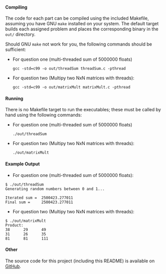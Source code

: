 #### Compiling
The code for each part can be compiled using the included Makefile, assuming
you have GNU `make` installed on your system.  The default target builds each
assigned problem and places the corresponding binary in the `out/` directory.

Should GNU `make` not work for you, the following commands should be sufficient:

* For question one (multi-threaded sum of 5000000 floats)

    `gcc -std=c99 -o out/threadSum threadSum.c -pthread`

* For question two (Multipy two NxN matrices with threads):

    `gcc -std=c99 -o out/matrixMult matrixMult.c -pthread`

#### Running
There is no Makefile target to run the executables; these must be called by
hand using the following commands:

* For question one (multi-threaded sum of 5000000 floats)

    `./out/threadSum`

* For question two (Multipy two NxN matrices with threads):

	`./out/matrixMult`

#### Example Output
* For question one (multi-threaded sum of 5000000 floats):

```text
$ ./out/threadSum
Generating random numbers between 0 and 1...

Iterated sum =  2500423.277011
Final sum =     2500423.277011
```

* For question two (Multipy two NxN matrices with threads):

```text
$ ./out/matrixMult
Product:
38      29      49
31      26      35
81      81      111

```

#### Other
The source code for this project (including this README) is available on
[GitHub](github.com/sjbarag/ECE-C353-Programming-Assignment-2).

